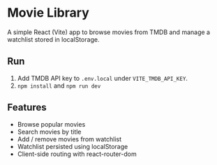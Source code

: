 # Movie Library


A simple React (Vite) app to browse movies from TMDB and manage a watchlist stored in localStorage.


## Run
1. Add TMDB API key to `.env.local` under `VITE_TMDB_API_KEY`.
2. `npm install` and `npm run dev`


## Features
- Browse popular movies
- Search movies by title
- Add / remove movies from watchlist
- Watchlist persisted using localStorage
- Client-side routing with react-router-dom